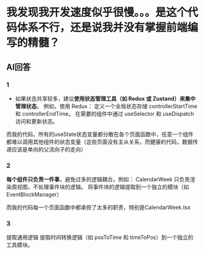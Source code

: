 # 我发现我开发速度似乎很慢。。。是这个代码体系不行，还是说我并没有掌握前端编写的精髓？

## AI回答

### 1
- 如果状态共享较多，建议**使用状态管理工具（如 Redux 或 Zustand）来集中管理状态**。
例如，使用 Redux：
定义一个全局状态存储 controllerStartTime 和 controllerEndTime。
在需要的组件中通过 useSelector 和 useDispatch 访问和更新状态。

而我的代码，所有的useState状态变量都分散在各个页面函数中，任意一个组件都难以调用其他组件的状态变量（这些页面没有主从关系，而健康的代码，数据传递应该是单向的父流向子的走向）

### 2
**每个组件只负责一件事**，避免过多的逻辑耦合。例如：
CalendarWeek 只负责渲染周视图，不处理事件块的逻辑。
将事件块的逻辑提取到一个独立的模块（如 EventBlockManager）

而我的代码每一个页面函数中都承担了太多的职责，特别是CalendarWeek.tsx

### 3
提取通用逻辑
提取时间转换逻辑（如 posToTime 和 timeToPos）到一个独立的工具模块。
